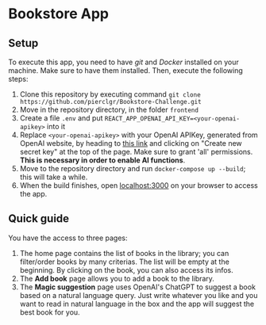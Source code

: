 # Bookstore App

## Setup
To execute this app, you need to have _git_ and _Docker_ installed on your machine. Make sure to have them installed. Then, execute the following steps:
1. Clone this repository by executing command
` git clone https://github.com/pierclgr/Bookstore-Challenge.git `
2. Move in the repository directory, in the folder `frontend`
3. Create a file `.env` and put `REACT_APP_OPENAI_API_KEY=<your-openai-apikey>` into it
4. Replace `<your-openai-apikey>` with your OpenAI APIKey, generated from OpenAI website, by heading to [this link](https://platform.openai.com/api-keys) and clicking on "Create new secret key" at the top of the page. Make sure to grant 'all' permissions. **This is necessary in order to enable AI functions**.
5. Move to the repository directory and run `docker-compose up --build`; this will take a while.
6. When the build finishes, open [localhost:3000](http://localhost:3000) on your browser to access the app.

## Quick guide
You have the access to three pages:
1. The home page contains the list of books in the library; you can filter/order books by many criterias. The list will be empty at the beginning. By clicking on the book, you can also access its infos.
2. The **Add book** page allows you to add a book to the library.
3. The **Magic suggestion** page uses OpenAI's ChatGPT to suggest a book based on a natural language query. Just write whatever you like and you want to read in natural language in the box and the app will suggest the best book for you.
    
